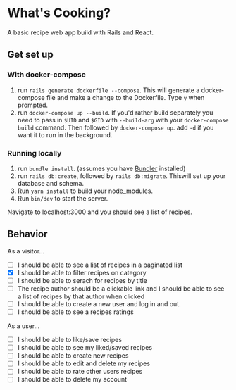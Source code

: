 # What's Cooking? 

A basic recipe web app build with Rails and React.

## Get set up

### With docker-compose

1. run `rails generate dockerfile --compose`. This will generate a docker-compose file and make a change to the Dockerfile. Type `y` when prompted.
2. run `docker-compose up --build`. If you'd rather build separately you need to pass in `$UID` and `$GID` with  `--build-arg` with your `docker-compose build` command. Then followed by `docker-compose up`. add `-d` if you want it to run in the background.

### Running locally

1. run `bundle install`. (assumes you have [Bundler](https://bundler.io/guides/getting_started.html) installed)
2. run `rails db:create`, followed by `rails db:migrate`. Thiswill set up your database and schema. 
3. Run `yarn install` to build your node_modules.
4. Run `bin/dev` to start the server. 

Navigate to localhost:3000 and you should see a list of recipes. 

## Behavior

As a visitor...

- [ ] I should be able to see a list of recipes in a paginated list
- [x] I should be able to filter recipes on category
- [ ] I should be able to serach for recipes by title
- [ ] The recipe author should be a clickable link and I should be able to see a list of recipes by that author when clicked
- [ ] I should be able to create a new user and log in and out.
- [ ] I should be able to see a recipes ratings

As a user...
- [ ] I should be able to like/save recipes
- [ ] I should be able to see my liked/saved recipes
- [ ] I should be able to create new recipes
- [ ] I should be able to edit and delete my recipes
- [ ] I should be able to rate other users recipes
- [ ] I should be able to delete my account
